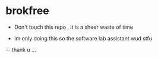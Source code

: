 # brokfree
-  Don't touch this repo , it is a sheer waste of time
 
 - im only doing this so the software lab assistant wud stfu
 
 -- thank u ... 
